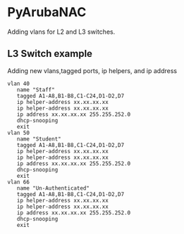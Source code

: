 # PyArubaNAC
Adding vlans for L2 and L3 switches. 
 
## L3 Switch example
Adding new vlans,tagged ports, ip helpers, and ip address
```cisco
vlan 40
   name "Staff"
   tagged A1-A8,B1-B8,C1-C24,D1-D2,D7
   ip helper-address xx.xx.xx.xx
   ip helper-address xx.xx.xx.xx
   ip address xx.xx.xx.xx 255.255.252.0
   dhcp-snooping
   exit
vlan 50
   name "Student"
   tagged A1-A8,B1-B8,C1-C24,D1-D2,D7
   ip helper-address xx.xx.xx.xx
   ip helper-address xx.xx.xx.xx
   ip address xx.xx.xx.xx 255.255.252.0
   dhcp-snooping
   exit
vlan 66
   name "Un-Authenticated"
   tagged A1-A8,B1-B8,C1-C24,D1-D2,D7
   ip helper-address xx.xx.xx.xx
   ip helper-address xx.xx.xx.xx
   ip address xx.xx.xx.xx 255.255.252.0
   dhcp-snooping
   exit
```
